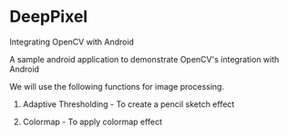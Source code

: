 # DeepPixel
Integrating OpenCV with Android

A sample android application to demonstrate OpenCV's integration with Android

We will use the following functions for image processing.

1. Adaptive Thresholding - To create a pencil sketch effect

2. Colormap - To apply colormap effect
